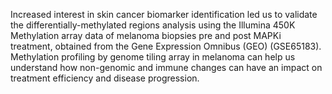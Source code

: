 Increased interest in skin cancer biomarker identification led us to validate the differentially-methylated regions analysis using the Illumina 450K Methylation array data of melanoma biopsies pre and post MAPKi treatment, obtained from the Gene Expression Omnibus (GEO) (GSE65183). Methylation profiling by genome tiling array in melanoma can help us understand how non-genomic and immune changes can have an impact on treatment efficiency and disease progression.
